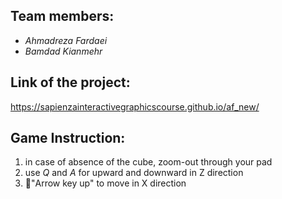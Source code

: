 ## Team members:
- *Ahmadreza Fardaei*  
- *Bamdad Kianmehr*

## Link of the project:
https://sapienzainteractivegraphicscourse.github.io/af_new/

## Game Instruction:
1. in case of absence of the cube, zoom-out through your pad
2. use *Q* and *A* for upward and downward in Z direction
3. "َArrow key up" to move in X direction
